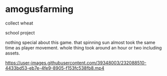 # amogusfarming
 collect wheat

school project

nothing special about this game. 
that spinning sun almost took the same time as player movement. 
whole thing took around an hour or two including assets. 


https://user-images.githubusercontent.com/39348003/232088510-4433bd53-eb7e-4fe9-8905-f153fc538fb8.mp4

